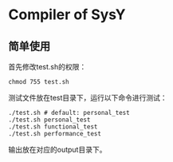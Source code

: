 # Compiler of SysY

## 简单使用

首先修改test.sh的权限：

```shell
chmod 755 test.sh
```

测试文件放在test目录下，运行以下命令进行测试：

```shell
./test.sh # default: personal_test
./test.sh personal_test
./test.sh functional_test
./test.sh performance_test
```

输出放在对应的output目录下。